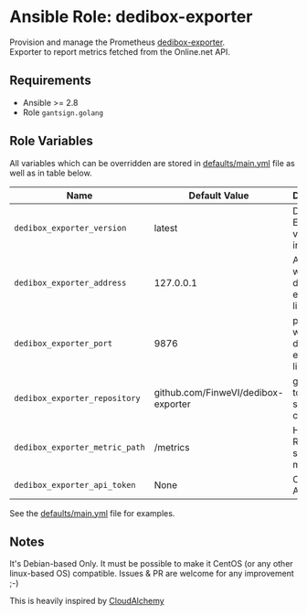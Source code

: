 # Ansible Role: dedibox-exporter

Provision and manage the Prometheus [dedibox-exporter](https://github.com/FinweVI/dedibox-exporter).  
Exporter to report metrics fetched from the Online.net API.

## Requirements

- Ansible >= 2.8
- Role `gantsign.golang`

## Role Variables

All variables which can be overridden are stored in [defaults/main.yml](defaults/main.yml) file as well as in table below.

| Name           | Default Value | Description                        |
| -------------- | ------------- | -----------------------------------|
| `dedibox_exporter_version` | latest | Dedibox Exporter version to install |
| `dedibox_exporter_address` | 127.0.0.1 | Address on which dedibox-exporter listens |
| `dedibox_exporter_port` | 9876 | port on which dedibox-exporter listens |
| `dedibox_exporter_repository ` | github.com/FinweVI/dedibox-exporter | github link to the source code |
| `dedibox_exporter_metric_path` | /metrics | HTTP Route to serve the metrics on |
| `dedibox_exporter_api_token` | None | Online.net API Token |

See the [defaults/main.yml](defaults/main.yml) file for examples.


## Notes

It's Debian-based Only.
It must be possible to make it CentOS (or any other linux-based OS) compatible.
Issues & PR are welcome for any improvement ;-)

This is heavily inspired by [CloudAlchemy]('https://github.com/cloudalchemy/')
